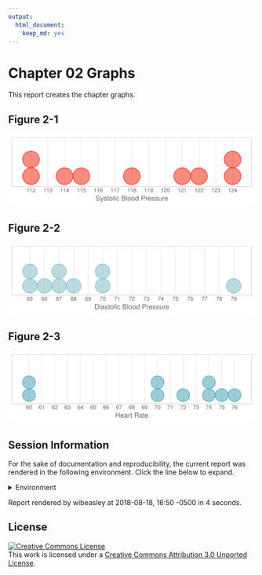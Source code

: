 ```yaml
---
output:
  html_document:
    keep_md: yes
---
```

Chapter 02 Graphs
=================================================
This report creates the chapter graphs.

<!--  Set the working directory to the repository's base directory; this assumes the report is nested inside of only one directory.-->


<!-- Set the report-wide options, and point to the external code file. -->

<!-- Load the packages.  Suppress the output when loading packages. -->


<!-- Load any Global functions and variables declared in the R file.  Suppress the output. -->


<!-- Declare any global functions specific to a Rmd output.  Suppress the output. -->


<!-- Load the datasets.   -->


<!-- Tweak the datasets.   -->


## Figure 2-1
<img src="figure-png/figure-02-01-1.png" width="550px" />

## Figure 2-2
<img src="figure-png/figure-02-02-1.png" width="550px" />

## Figure 2-3
<img src="figure-png/figure-02-03-1.png" width="550px" />

<!-- The footer that's common to all reports. -->

## Session Information

For the sake of documentation and reproducibility, the current report was rendered in the following environment.  Click the line below to expand.

<details>
  <summary>Environment <span class="glyphicon glyphicon-plus-sign"></span></summary>

```
Session info ------------------------------------------------------------------
```

```
 setting  value                       
 version  R version 3.5.1 (2018-07-02)
 system   x86_64, linux-gnu           
 ui       RStudio (1.2.830)           
 language (EN)                        
 collate  en_US.UTF-8                 
 tz       America/Chicago             
 date     2018-08-18                  
```

```
Packages ----------------------------------------------------------------------
```

```
 package      * version    date       source                          
 assertthat     0.2.0      2017-04-11 CRAN (R 3.5.1)                  
 backports      1.1.2      2017-12-13 CRAN (R 3.5.1)                  
 base         * 3.5.1      2018-07-03 local                           
 bindr          0.1.1      2018-03-13 CRAN (R 3.5.1)                  
 bindrcpp       0.2.2      2018-03-29 CRAN (R 3.5.1)                  
 colorspace     1.3-2      2016-12-14 CRAN (R 3.5.1)                  
 compiler       3.5.1      2018-07-03 local                           
 crayon         1.3.4      2017-09-16 CRAN (R 3.5.1)                  
 datasets     * 3.5.1      2018-07-03 local                           
 devtools       1.13.6     2018-06-27 CRAN (R 3.5.1)                  
 dichromat      2.0-0      2013-01-24 CRAN (R 3.5.1)                  
 digest         0.6.15     2018-01-28 CRAN (R 3.5.1)                  
 dplyr          0.7.6      2018-06-29 CRAN (R 3.5.1)                  
 evaluate       0.11       2018-07-17 CRAN (R 3.5.1)                  
 extrafont      0.17       2014-12-08 CRAN (R 3.5.1)                  
 extrafontdb    1.0        2012-06-11 CRAN (R 3.5.1)                  
 ggplot2      * 3.0.0      2018-07-03 CRAN (R 3.5.1)                  
 glue           1.3.0      2018-07-17 CRAN (R 3.5.1)                  
 graphics     * 3.5.1      2018-07-03 local                           
 grDevices    * 3.5.1      2018-07-03 local                           
 grid           3.5.1      2018-07-03 local                           
 gtable         0.2.0      2016-02-26 CRAN (R 3.5.1)                  
 hms            0.4.2.9001 2018-08-18 Github (tidyverse/hms@979286f)  
 htmltools      0.3.6      2017-04-28 CRAN (R 3.5.1)                  
 knitr        * 1.20       2018-02-20 CRAN (R 3.5.1)                  
 labeling       0.3        2014-08-23 CRAN (R 3.5.1)                  
 lattice        0.20-35    2017-03-25 CRAN (R 3.5.0)                  
 lazyeval       0.2.1      2017-10-29 CRAN (R 3.5.1)                  
 magrittr       1.5        2014-11-22 CRAN (R 3.5.1)                  
 Matrix         1.2-14     2018-04-09 CRAN (R 3.5.0)                  
 memoise        1.1.0      2017-04-21 CRAN (R 3.5.1)                  
 methods      * 3.5.1      2018-07-03 local                           
 munsell        0.5.0      2018-06-12 CRAN (R 3.5.1)                  
 packrat        0.4.9-3    2018-06-01 CRAN (R 3.5.1)                  
 pacman         0.4.6      2017-05-14 CRAN (R 3.5.1)                  
 pillar         1.3.0      2018-07-14 CRAN (R 3.5.1)                  
 pkgconfig      2.0.2      2018-08-16 CRAN (R 3.5.1)                  
 plotrix        3.7-2      2018-05-27 CRAN (R 3.5.1)                  
 plyr           1.8.4      2016-06-08 CRAN (R 3.5.1)                  
 purrr          0.2.5      2018-05-29 CRAN (R 3.5.1)                  
 R6             2.2.2      2017-06-17 CRAN (R 3.5.1)                  
 RColorBrewer   1.1-2      2014-12-07 CRAN (R 3.5.1)                  
 Rcpp           0.12.18    2018-07-23 CRAN (R 3.5.1)                  
 readr          1.2.0      2018-08-18 Github (tidyverse/readr@4b2e93a)
 rlang          0.2.2      2018-08-16 CRAN (R 3.5.1)                  
 rmarkdown      1.10       2018-06-11 CRAN (R 3.5.1)                  
 rprojroot      1.3-2      2018-01-03 CRAN (R 3.5.1)                  
 rstudioapi     0.7        2017-09-07 CRAN (R 3.5.1)                  
 Rttf2pt1       1.3.7      2018-06-29 CRAN (R 3.5.1)                  
 scales         1.0.0      2018-08-09 CRAN (R 3.5.1)                  
 stats        * 3.5.1      2018-07-03 local                           
 stringi        1.2.4      2018-07-20 CRAN (R 3.5.1)                  
 stringr        1.3.1      2018-05-10 CRAN (R 3.5.1)                  
 tibble         1.4.2      2018-01-22 CRAN (R 3.5.1)                  
 tidyr          0.8.1      2018-05-18 CRAN (R 3.5.1)                  
 tidyselect     0.2.4      2018-02-26 CRAN (R 3.5.1)                  
 tools          3.5.1      2018-07-03 local                           
 utils        * 3.5.1      2018-07-03 local                           
 wesanderson    0.3.6      2018-04-20 CRAN (R 3.5.1)                  
 withr          2.1.2      2018-03-15 CRAN (R 3.5.1)                  
 yaml           2.2.0      2018-07-25 CRAN (R 3.5.1)                  
```
</details>



Report rendered by wibeasley at 2018-08-18, 16:50 -0500 in 4 seconds.


## License

<a rel="license" href="http://creativecommons.org/licenses/by/3.0/"><img alt="Creative Commons License" style="border-width:0" src="http://i.creativecommons.org/l/by/3.0/88x31.png" /></a><br />This work is licensed under a <a rel="license" href="http://creativecommons.org/licenses/by/3.0/">Creative Commons Attribution 3.0 Unported License</a>.
